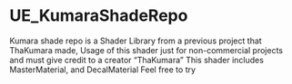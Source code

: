 # UE_KumaraShadeRepo

Kumara shade repo is a Shader Library from a previous project that ThaKumara made, 
Usage of this shader just for non-commercial projects and must give credit to a creator “ThaKumara”
This shader includes MasterMaterial, and DecalMaterial
Feel free to try

